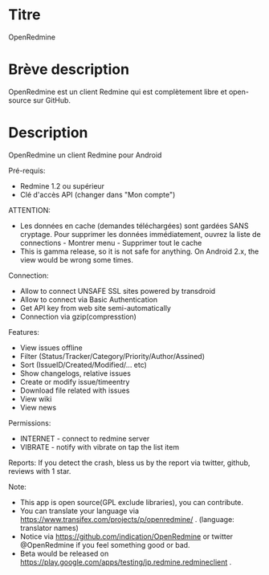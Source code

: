 Titre
===========
OpenRedmine

Brève description
===========
OpenRedmine est un client Redmine qui est complètement libre et open-source sur GitHub.

Description
==========
OpenRedmine un client Redmine pour Android

Pré-requis:
* Redmine 1.2 ou supérieur
* Clé d'accès API (changer dans "Mon compte")

ATTENTION:
* Les données en cache (demandes téléchargées) sont gardées SANS cryptage. Pour supprimer les données immédiatement, ouvrez la liste de connections - Montrer menu - Supprimer tout le cache 
* This is gamma release, so it is not safe for anything. On Android 2.x, the view would be wrong some times.

Connection:
* Allow to connect UNSAFE SSL sites powered by transdroid
* Allow to connect via Basic Authentication
* Get API key from web site semi-automatically
* Connection via gzip(compresstion)

Features:
* View issues offline
* Filter (Status/Tracker/Category/Priority/Author/Assined)
* Sort (IssueID/Created/Modified/... etc)
* Show changelogs, relative issues
* Create or modify issue/timeentry
* Download file related with issues
* View wiki
* View news

Permissions:
* INTERNET - connect to redmine server
* VIBRATE - notify with vibrate on tap the list item

Reports:
If you detect the crash, bless us by the report via twitter, github, reviews with 1 star.

Note:
* This app is open source(GPL exclude libraries), you can contribute.
* You can translate your language via https://www.transifex.com/projects/p/openredmine/ . (language: translator names)
* Notice via https://github.com/indication/OpenRedmine or twitter @OpenRedmine if you feel something good or bad.
* Beta would be released on https://play.google.com/apps/testing/jp.redmine.redmineclient .